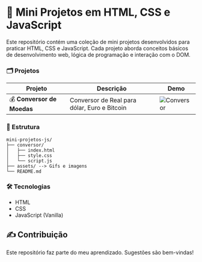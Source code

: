 # 🚀 Mini Projetos em HTML, CSS e JavaScript

Este repositório contém uma coleção de mini projetos desenvolvidos para praticar HTML, CSS e JavaScript. Cada projeto aborda conceitos básicos de desenvolvimento web, lógica de programação e interação com o DOM.

### 🗂️ Projetos

| Projeto                      | Descrição                              | Demo                                   |
| ---------------------------- | --------------------------------------- | --------------------------------------- |
| 💰 **Conversor de Moedas**            | Conversor de Real para dólar, Euro e Bitcoin | ![Conversor](./assets/conversor-gif.gif) |


### 📁 Estrutura
```
mini-projetos-js/
├── conversor/
│   ├── index.html
│   ├── style.css
│   └── script.js
├── assets/ --> Gifs e imagens
└── README.md
```

### 🛠️ Tecnologias

- HTML
- CSS
- JavaScript (Vanilla)

## ✍️ Contribuição

Este repositório faz parte do meu aprendizado. Sugestões são bem-vindas!
